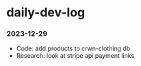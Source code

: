 # daily-dev-log

### 2023-12-29
- Code: add products to crwn-clothing db
- Research: look at stripe api payment links
